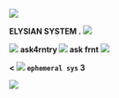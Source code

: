 ![](https://cdn.discordapp.com/attachments/969695120641376288/1086899233623380028/blur_edges2.png)

**ELYSIAN SYSTEM .** ![](https://pixelbank.neocities.org/decome/bears/5f01644f.gif)

![](https://pixelbank.neocities.org/decome/plants/5a74912d.gif) **ask4rntry ![](https://pixelbank.neocities.org/decome/swirlys/f4024e62.gif) ask frnt** ![](https://pixelbank.neocities.org/decome/plants/878b6d1a.gif)

**< ![](https://pixelbank.neocities.org/decome/birds/c195c5e6.gif) `ephemeral sys` 3**

![](https://yokai.crd.co/assets/images/image51.gif?v=b4df531c)
